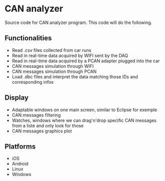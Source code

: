 # CAN analyzer
Source code for CAN analyzer program. This code will do the following.

## Functionalities
- Read .csv files collected from car runs
- Read in real-time data acquired by WIFI sent by the DAQ
- Read in real-time data acquired by a PCAN adapter plugged into the car
- CAN messages simulation through WIFI
- CAN messages simulation through PCAN
- Load .dbc files and interpret the data matching those IDs and corresponding infos

## Display
- Adaptable windows on one main screen, similar to Eclipse for exemple
- CAN messages filtering
- Watches, windows where we can drag'n'drop specific CAN messages from a liste and only look for those
- CAN messages graphics plot

## Platforms
- iOS
- Android
- Linux
- Windows
